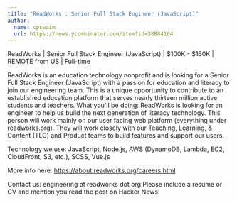 ```yaml
---
title: "ReadWorks : Senior Full Stack Engineer (JavaScript)"
author:
  name: cpswaim
  url: https://news.ycombinator.com/item?id=38884104
---
```

ReadWorks | Senior Full Stack Engineer (JavaScript) | $100K - $160K | REMOTE from US | Full-time

ReadWorks is an education technology nonprofit and is looking for a Senior Full Stack Engineer (JavaScript) with a passion for education and literacy to join our engineering team. This is a unique opportunity to contribute to an established education platform that serves nearly thirteen million active students and teachers.
What you&#x27;ll be doing: ReadWorks is looking for an engineer to help us build the next generation of literacy technology. This person will work mainly on our user facing web platform (everything under readworks.org). They will work closely with our Teaching, Learning, &amp; Content (TLC) and Product teams to build features and support our users.

Technology we use: JavaScript, Node.js, AWS (DynamoDB, Lambda, EC2, CloudFront, S3, etc.), SCSS, Vue.js

More info here: <a href="https:&#x2F;&#x2F;about.readworks.org&#x2F;careers.html" rel="nofollow">https:&#x2F;&#x2F;about.readworks.org&#x2F;careers.html</a>

Contact us: engineering at readworks dot org
Please include a resume or CV and mention you read the post on Hacker News!
